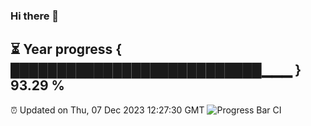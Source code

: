 ### Hi there 👋
⏳ Year progress { ███████████████████████████▁▁▁ } 93.29 %
---
⏰ Updated on Thu, 07 Dec 2023 12:27:30 GMT
![Progress Bar CI](https://github.com/liununu/liununu/workflows/Progress%20Bar%20CI/badge.svg)
